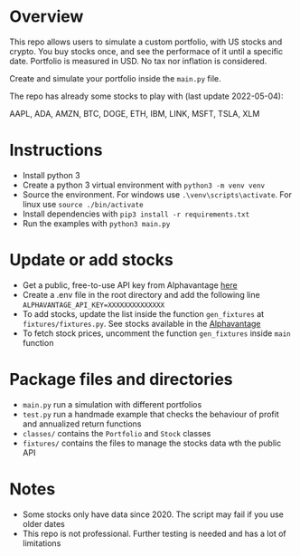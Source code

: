 # Overview

This repo allows users to simulate a custom portfolio, with US stocks and crypto. You buy stocks once, and see the performace of it until a specific date. Portfolio is measured in USD. No tax nor inflation is considered.

Create and simulate your portfolio inside the `main.py` file.

The repo has already some stocks to play with (last update 2022-05-04):

AAPL, ADA, AMZN, BTC, DOGE, ETH, IBM, LINK, MSFT, TSLA, XLM

# Instructions

- Install python 3
- Create a python 3 virtual environment with `python3 -m venv venv`
- Source the environment. For windows use `.\venv\scripts\activate`. For linux use `source ./bin/activate`
- Install dependencies with `pip3 install -r requirements.txt`
- Run the examples with `python3 main.py`

# Update or add stocks

- Get a public, free-to-use API key from Alphavantage [here](https://www.alphavantage.co)
- Create a .env file in the root directory and add the following line `ALPHAVANTAGE_API_KEY=XXXXXXXXXXXXXX`
- To add stocks, update the list inside the function `gen_fixtures` at `fixtures/fixtures.py`. See stocks available in the [Alphavantage](https://www.alphavantage.co)
- To fetch stock prices, uncomment the function `gen_fixtures` inside `main` function

# Package files and directories

- `main.py` run a simulation with different portfolios
- `test.py` run a handmade example that checks the behaviour of profit and annualized return functions
- `classes/` contains the `Portfolio` and `Stock` classes
- `fixtures/` contains the files to manage the stocks data wth the public API

# Notes

- Some stocks only have data since 2020. The script may fail if you use older dates
- This repo is not professional. Further testing is needed and has a lot of limitations